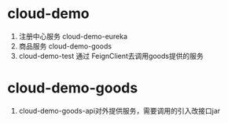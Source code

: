 # cloud-demo

1. 注册中心服务 cloud-demo-eureka
2. 商品服务 cloud-demo-goods
3. cloud-demo-test 通过 FeignClient去调用goods提供的服务

# cloud-demo-goods

1. cloud-demo-goods-api对外提供服务，需要调用的引入改接口jar
